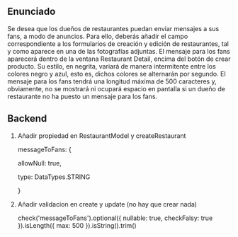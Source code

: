 ## Enunciado
Se desea que los dueños de restaurantes puedan enviar mensajes a sus fans, a modo de anuncios. Para ello, deberás añadir el campo correspondiente a los formularios de creación y edición de restaurantes, tal y como aparece en una de las fotografías adjuntas. 
El mensaje para los fans aparecerá dentro de la ventana Restaurant Detail, encima del botón de crear producto. Su estilo, en negrita, variará de manera intermitente entre los colores negro y azul, esto es, dichos colores se alternarán por segundo. 
El mensaje para los fans tendrá una longitud máxima de 500 caracteres y, obviamente, no se mostrará ni ocupará espacio en pantalla si un dueño de restaurante no ha puesto un mensaje para los fans.

## Backend
1. Añadir propiedad en RestaurantModel y createRestaurant
   
   messageToFans: {

    allowNull: true,

    type: DataTypes.STRING

    }
2. Añadir validacion en create y update (no hay que crear nada)
   
    check('messageToFans').optional({ nullable: true, checkFalsy: true }).isLength({ max: 500 }).isString().trim()
